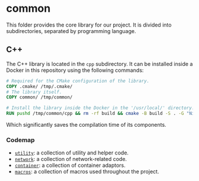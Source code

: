# common

This folder provides the core library for our project. It is divided into subdirectories, separated by programming language.

## C++

The C++ library is located in the `cpp` subdirectory. It can be installed inside a Docker in this repository using the following commands:

```dockerfile
# Required for the CMake configuration of the library.
COPY .cmake/ /tmp/.cmake/
# The library itself.
COPY common/ /tmp/common/

# Install the library inside the Docker in the '/usr/local/' directory.
RUN pushd /tmp/common/cpp && rm -rf build && cmake -B build -S . -G "Ninja" -DCMAKE_CXX_COMPILER=${CXX_COMPILER} && cmake --build build && cmake --install build && popd && rm -rf /tmp/.cmake/ /tmp/common/
```

Which significantly saves the compilation time of its components.

### Codemap

- [`utility`](cpp/robocin/utility/README.md): a collection of utility and helper code.
- [`network`](cpp/robocin/network/README.md): a collection of network-related code.
- [`container`](cpp/robocin/container/README.md): a collection of container adaptors.
- [`macros`](cpp/robocin/macros/README.md): a collection of macros used throughout the project.
